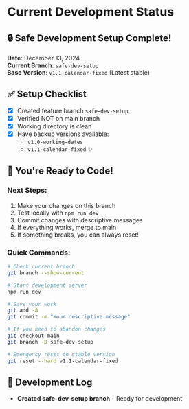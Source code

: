 # Current Development Status

## 🔒 Safe Development Setup Complete!

**Date**: December 13, 2024  
**Current Branch**: `safe-dev-setup`  
**Base Version**: `v1.1-calendar-fixed` (Latest stable)

## ✅ Setup Checklist
- [x] Created feature branch `safe-dev-setup`
- [x] Verified NOT on main branch
- [x] Working directory is clean
- [x] Have backup versions available:
  - `v1.0-working-dates`
  - `v1.1-calendar-fixed` ✨

## 🚀 You're Ready to Code!

### Next Steps:
1. Make your changes on this branch
2. Test locally with `npm run dev`
3. Commit changes with descriptive messages
4. If everything works, merge to main
5. If something breaks, you can always reset!

### Quick Commands:
```bash
# Check current branch
git branch --show-current

# Start development server
npm run dev

# Save your work
git add -A
git commit -m "Your descriptive message"

# If you need to abandon changes
git checkout main
git branch -D safe-dev-setup

# Emergency reset to stable version
git reset --hard v1.1-calendar-fixed
```

## 📝 Development Log
- **Created safe-dev-setup branch** - Ready for development 